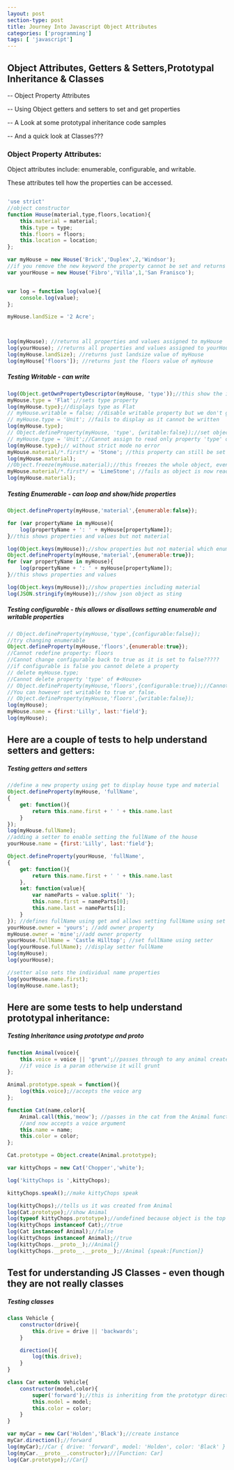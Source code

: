 ```yaml
---
layout: post
section-type: post
title: Journey Into Javascript Object Attributes
categories: ['programming']
tags: [ 'javascript']
---
```



## Object Attributes, Getters & Setters,Prototypal Inheritance & Classes  

-- Object Property Attributes  

-- Using Object getters and setters to set and get properties   

-- A Look at some prototypal inheritance code samples  

-- And a quick look at Classes???  


### Object Property Attributes:  

Object attributes include: enumerable, configurable, and writable.  

These attributes tell how the properties can be accessed.  

```javascript

'use strict'
//object constructor
function House(material,type,floors,location){
	this.material = material;
	this.type = type;
	this.floors = floors;
	this.location = location; 
};

var myHouse = new House('Brick','Duplex',2,'Windsor');
//if you remove the new keyword the property cannot be set and returns undefined
var yourHouse = new House('Fibro','Villa',1,'San Franisco');


var log = function log(value){
	console.log(value);
};

myHouse.landSize = '2 Acre';



log(myHouse); //returns all properties and values assigned to myHouse
log(yourHouse); //returns all properties and values assigned to yourHouse
log(myHouse.landSize); //returns just landsize value of myHouse
log(myHouse['floors']); //returns just the floors value of myHouse
```


##### Testing Writable - can write  

```javascript
log(Object.getOwnPropertyDescriptor(myHouse, 'type'));//this show the inner properties of the objext prototype
myHouse.type = 'Flat';//sets type property
log(myHouse.type);//displays type as Flat
// myHouse.writable = false; //disable writable property but we don't get an error
// myHouse.type = 'Unit'; //fails to display as it cannot be written
log(myHouse.type);
// Object.defineProperty(myHouse, 'type', {writable:false});//set object prop to writab;e false
// myHouse.type = 'Unit';//Cannot assign to read only property 'type' of #<House>
log(myHouse.type);// without strict mode no error 
myHouse.material/*.first*/ = 'Stone'; //this property can still be set despite writable type being false
log(myHouse.material);
//Object.freeze(myHouse.material);//this freezes the whole object, even for predefined properties
myHouse.material/*.first*/ = 'LimeStone'; //fails as object is now read only
log(myHouse.material);
```  

##### Testing Enumerable - can loop and show/hide properties  

```javascript
Object.defineProperty(myHouse,'material',{enumerable:false});

for (var propertyName in myHouse){
	log(propertyName + ': ' + myHouse[propertyName]);
}//this shows properties and values but not material

log(Object.keys(myHouse));//show properties but not material which enumerable is false
Object.defineProperty(myHouse,'material',{enumerable:true});
for (var propertyName in myHouse){
	log(propertyName + ': ' + myHouse[propertyName]);
}//this shows properties and values

log(Object.keys(myHouse));//show properties including material
log(JSON.stringify(myHouse));//show json object as sting
```  

##### Testing configurable - this allows or disallows setting enumerable and writable properties  

```javascript
// Object.defineProperty(myHouse,'type',{configurable:false});
//try changing enumerable
Object.defineProperty(myHouse,'floors',{enumerable:true});
//Cannot redefine property: floors
//Cannot change configurable back to true as it is set to false?????
//if configurable is false you cannot delete a property
// delete myHouse.type;
//Cannot delete property 'type' of #<House>
// Object.defineProperty(myHouse,'floors',{configurable:true});//Cannot redefine property: floors
//You can however set writable to true or false.
// Object.defineProperty(myHouse,'floors',{writable:false});
log(myHouse);
myHouse.name = {first:'Lilly', last:'field'};
log(myHouse);
```

## Here are a couple of tests to help understand setters and getters:   

##### Testing getters and setters  
```javascript
//define a new property using get to display house type and material
Object.defineProperty(myHouse, 'fullName',
{
	get: function(){
		return this.name.first + ' ' + this.name.last
	}
});
log(myHouse.fullName);
//adding a setter to enable setting the fullName of the house
yourHouse.name = {first:'Lilly', last:'field'};

Object.defineProperty(yourHouse, 'fullName',
{
	get: function(){
		return this.name.first + ' ' + this.name.last
	},
	set: function(value){
		var nameParts = value.split(' ');
		this.name.first = nameParts[0];
		this.name.last = nameParts[1];
	}
}); //defines fullName using get and allows setting fullName using set
yourHouse.owner = 'yours'; //add owner property
myHouse.owner = 'mine';//add owner property
yourHouse.fullName = 'Castle Hilltop'; //set fullName using setter
log(yourHouse.fullName); //display setter fullName
log(myHouse);
log(yourHouse);

//setter also sets the individual name properties
log(yourHouse.name.first);
log(myHouse.name.last);
```

## Here are some tests to help understand prototypal inheritance:  

##### Testing Inheritance using prototype and __proto__  
```javascript
function Animal(voice){
	this.voice = voice || 'grunt';//passes through to any animal created from this prototype
	//if voice is a param otherwise it will grunt
};

Animal.prototype.speak = function(){
	log(this.voice);//accepts the voice arg
};

function Cat(name,color){
	Animal.call(this,'meow'); //passes in the cat from the Animal function
	//and now accepts a voice argument
	this.name = name;
	this.color = color;
};

Cat.prototype = Object.create(Animal.prototype);

var kittyChops = new Cat('Chopper','white');

log('kittyChops is ',kittyChops);

kittyChops.speak();//make kittyChops speak

log(kittyChops);//tells us it was created from Animal
log(Cat.prototype);//show Animal
log(typeof kittyChops.prototype);//undefined because object is the top level
log(kittyChops instanceof Cat);//true
log(Cat instanceof Animal);//false
log(kittyChops instanceof Animal);//true
log(kittyChops.__proto__);//Animal{}
log(kittyChops.__proto__.__proto__);//Animal {speak:[Function]}
```

## Test for understanding JS Classes - even though they are not really classes  

##### Testing classes  
```javascript
class Vehicle {
	constructor(drive){
		this.drive = drive || 'backwards';
	}

	direction(){
		log(this.drive);
	}
}

class Car extends Vehicle{
	constructor(model,color){
		super('forward');//this is inheriting from the prototypr direction function
		this.model = model;
		this.color = color;
	}
}

var myCar = new Car('Holden','Black');//create instance
myCar.direction();//forward
log(myCar);//Car { drive: 'forward', model: 'Holden', color: 'Black' }
log(myCar.__proto__.constructor);//[Function: Car]
log(Car.prototype);//Car{}
```





